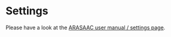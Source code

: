 # Settings

Please have a look at the [ARASAAC user manual / settings page](https://aulaabierta.arasaac.org/en/asterics-grid_settings).
